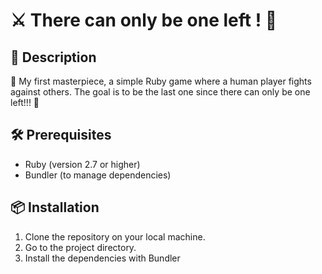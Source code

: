 # ⚔️ There can only be one left ! 🤺

## 📖 Description

💫 My first masterpiece, a simple Ruby game where a human player fights against others.
The goal is to be the last one since there can only be one left!!! 💫

## 🛠️ Prerequisites

- Ruby (version 2.7 or higher)
- Bundler (to manage dependencies)

## 📦 Installation

1. Clone the repository on your local machine.
2. Go to the project directory.
3. Install the dependencies with Bundler
